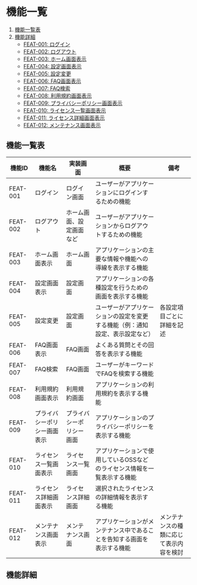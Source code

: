 <!--
このドキュメントは機能一覧のテンプレートです。

【使い方】
- 機能の追加・修正時は、[機能詳細]の該当の下位概念を修正してください
- [機能一覧]は[機能詳細]の下位概念を参照し、常に最新の状態を保ってください
- 機能の意味や使われる文脈を明確にしてください。
- サンプルを参考に、必要なカテゴリ・画面・用語を追加してください。
- 機能の追加・修正時は、重複や表記揺れに注意してください。

[機能一覧表]
Markdown記法の表で[機能詳細]の下位概念を列挙し、常に最新の状態を保ってください

[機能詳細]
機能の説明をH3タグ(`###`)で列挙してください。
- 見出しのフォーマット: <機能ID>: <機能名> 
-->

# 機能一覧

1. [機能一覧表](#機能一覧表)
2. [機能詳細](#機能詳細)
   - [FEAT-001: ログイン](#feat-001-ログイン)
   - [FEAT-002: ログアウト](#feat-002-ログアウト)
   - [FEAT-003: ホーム画面表示](#feat-003-ホーム画面表示)
   - [FEAT-004: 設定画面表示](#feat-004-設定画面表示)
   - [FEAT-005: 設定変更](#feat-005-設定変更)
   - [FEAT-006: FAQ画面表示](#feat-006-faq画面表示)
   - [FEAT-007: FAQ検索](#feat-007-faq検索)
   - [FEAT-008: 利用規約画面表示](#feat-008-利用規約画面表示)
   - [FEAT-009: プライバシーポリシー画面表示](#feat-009-プライバシーポリシー画面表示)
   - [FEAT-010: ライセンス一覧画面表示](#feat-010-ライセンス一覧画面表示)
   - [FEAT-011: ライセンス詳細画面表示](#feat-011-ライセンス詳細画面表示)
   - [FEAT-012: メンテナンス画面表示](#feat-012-メンテナンス画面表示)

<!--
このセクションには、プロジェクト全体で共通して使用する用語を記載してください。
- 機能ID: 機能に関する識別ID
- 機能名: 機能の名称
- 実装画面: 機能が実装されている画面IDを記載
- 概要: 機能がどのような動作を表すか概要を記載
- 備考: 備考を記載

上記の項目に合わせ、[機能詳細]の下位概念を参照し、常に最新の状態に保ってください。
-->

## 機能一覧表

| 機能ID | 機能名 | 実装画面 | 概要 | 備考 |
|---|---|---|---|---|
| FEAT-001 | ログイン | ログイン画面 | ユーザーがアプリケーションにログインするための機能 |  |
| FEAT-002 | ログアウト | ホーム画面、設定画面など | ユーザーがアプリケーションからログアウトするための機能 |  |
| FEAT-003 | ホーム画面表示 | ホーム画面 | アプリケーションの主要な情報や機能への導線を表示する機能 |  |
| FEAT-004 | 設定画面表示 | 設定画面 | アプリケーションの各種設定を行うための画面を表示する機能 |  |
| FEAT-005 | 設定変更 | 設定画面 | ユーザーがアプリケーションの設定を変更する機能（例：通知設定、表示設定など） | 各設定項目ごとに詳細を記述 |
| FEAT-006 | FAQ画面表示 | FAQ画面 | よくある質問とその回答を表示する機能 |  |
| FEAT-007 | FAQ検索 | FAQ画面 | ユーザーがキーワードでFAQを検索する機能 |  |
| FEAT-008 | 利用規約画面表示 | 利用規約画面 | アプリケーションの利用規約を表示する機能 |  |
| FEAT-009 | プライバシーポリシー画面表示 | プライバシーポリシー画面 | アプリケーションのプライバシーポリシーを表示する機能 |  |
| FEAT-010 | ライセンス一覧画面表示 | ライセンス一覧画面 | アプリケーションで使用しているOSSなどのライセンス情報を一覧表示する機能 |  |
| FEAT-011 | ライセンス詳細画面表示 | ライセンス詳細画面 | 選択されたライセンスの詳細情報を表示する機能 |  |
| FEAT-012 | メンテナンス画面表示 | メンテナンス画面 | アプリケーションがメンテナンス中であることを告知する画面を表示する機能 | メンテナンスの種類に応じて表示内容を検討 |

<!--
このセクションでは、プロジェクトで実装されている機能を下位概念として列挙している。
`<content>の内容を解析し、下記5種類の項目を考慮した文章を作成してください。
- 機能名: 機能の名称
- 実装画面: 機能が実装されている画面IDを記載
- 概要: 機能がどのような動作を表すか概要を記載
- 備考: 備考を記載

----

example:
```prompt
<content>
**ログイン機能 概要**

本アプリにおけるログイン機能は、ユーザーがアプリの提供する各種サービスを利用するための認証機能を提供します。

**主な機能:**

* **アカウント登録:** メールアドレスとパスワードを用いた新規アカウントの登録。
* **ログイン:** 登録済みのメールアドレスとパスワードによるログイン認証。
* **ログアウト:** アプリからのログアウト処理。
* **パスワード再設定:** パスワードを忘れた場合の再設定機能（メール認証）。

**目的:**

* ユーザー認証によるセキュリティ確保。
* ユーザーごとのデータ管理とパーソナライズされたサービス提供。
* 不正アクセス防止。
---

**例文2：少し詳細を含めた機能概要**

---
**ログイン機能 機能概要**

本アプリは、ユーザーが安全かつ快適にサービスを利用いただくため、以下のログイン機能を提供します。

**機能詳細:**

1.  **新規アカウント登録**
    * 必須項目：メールアドレス、パスワード
    * パスワードポリシー：〇文字以上、英数字記号を組み合わせた複雑なパスワードを推奨
    * 登録完了後のメール認証（任意）
2.  **ログイン認証**
    * 入力情報：登録済みのメールアドレス、パスワード
    * 認証方式：パスワード認証
    * 連続ログイン失敗時のアカウントロック機能（〇回失敗で〇分間ロック）
3.  **ログアウト**
    * 現在のセッションを終了し、アプリの利用を一時的に停止
4.  **パスワード再設定**
    * パスワードを忘れたユーザー向けの再設定機能
    * 登録済みメールアドレス宛に再設定用URLを送信し、新しいパスワードを設定
    * セキュリティのため、一定時間内に操作がない場合はURLを無効化

**機能目的:**

* ユーザー認証による不正利用の防止とセキュリティレベルの向上
* ユーザーアカウントに紐づいたデータ管理による利便性の向上
* パーソナライズされたコンテンツやサービスの提供基盤
---

**例文3：開発者向けを意識した機能概要**

---
**ログイン機能 仕様概要**

本アプリに実装するログイン機能の概要は以下の通りです。

**提供機能:**

* **User Registration:** Allows new users to create an account using email and password.
* **Authentication:** Verifies user credentials (email and password) against stored data.
* **Session Management:** Manages user login sessions.
* **Password Reset:** Enables users to recover their password via email verification.

**Technical Notes:**

* Authentication Method: Password-based authentication.
* Password Storage: Secure hashing algorithm (e.g., bcrypt) will be used.
* Error Handling: Appropriate error messages will be displayed for invalid credentials or registration failures.

**Goals:**

* Securely authenticate users to protect user data.
* Enable personalized user experiences.
* Provide a foundation for future user-specific features.

</content>

----

ログイン機能の機能詳細を下位概念として作成して
```

```result
### FEAT-001: ログイン

#### 機能概要

ユーザーがアプリケーションにログインするための認証機能を提供します。

#### 実装画面

- ログイン画面

#### 主な機能

1. アカウント登録
   - メールアドレスとパスワードを用いた新規アカウントの登録
   - パスワードポリシー：8文字以上、英数字記号を組み合わせた複雑なパスワードを推奨
   - 登録完了後のメール認証（任意）

2. ログイン認証
   - 登録済みのメールアドレスとパスワードによるログイン認証
   - 認証方式：パスワード認証
   - 連続ログイン失敗時のアカウントロック機能（5回失敗で30分間ロック）

3. パスワード再設定
   - パスワードを忘れた場合の再設定機能
   - 登録済みメールアドレス宛に再設定用URLを送信
   - セキュリティのため、一定時間内に操作がない場合はURLを無効化

#### 技術仕様

- 認証方式：パスワードベース認証
- パスワード保存：bcrypt等のセキュアなハッシュアルゴリズムを使用
- エラーハンドリング：無効な認証情報や登録失敗時の適切なエラーメッセージ表示

#### 目的

- ユーザー認証によるセキュリティ確保
- ユーザーごとのデータ管理とパーソナライズされたサービス提供
- 不正アクセス防止
```
-->

## 機能詳細
